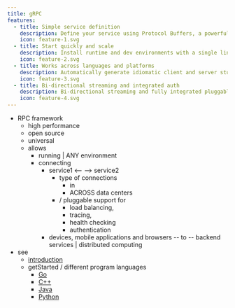 ```yaml
---
title: gRPC
features:
  - title: Simple service definition
    description: Define your service using Protocol Buffers, a powerful binary serialization toolset and language
    icon: feature-1.svg
  - title: Start quickly and scale
    description: Install runtime and dev environments with a single line and also scale to millions of RPCs per second with the framework
    icon: feature-2.svg
  - title: Works across languages and platforms
    description: Automatically generate idiomatic client and server stubs for your service in a variety of languages and platforms
    icon: feature-3.svg
  - title: Bi-directional streaming and integrated auth
    description: Bi-directional streaming and fully integrated pluggable authentication with HTTP/2-based transport
    icon: feature-4.svg
---
```


* RPC framework
  * high performance
  * open source
  * universal </h2>
  * allows
    * running | ANY environment
    * connecting
      * service1 <-- --> service2
        * type of connections
          * in
          * ACROSS data centers
        * / pluggable support for
          * load balancing,
          * tracing,
          * health checking
          * authentication
      * devices, mobile applications and browsers -- to -- backend services | distributed computing
* see 
  * [introduction](docs/what-is-grpc/_index.md)
  * getStarted / different program languages
    * [Go](docs/languages/go/quickstart)
    * [C++](/docs/languages/cpp/quickstart)
    * [Java](/docs/languages/java/quickstart)
    * [Python](/docs/languages/python/quickstart)
